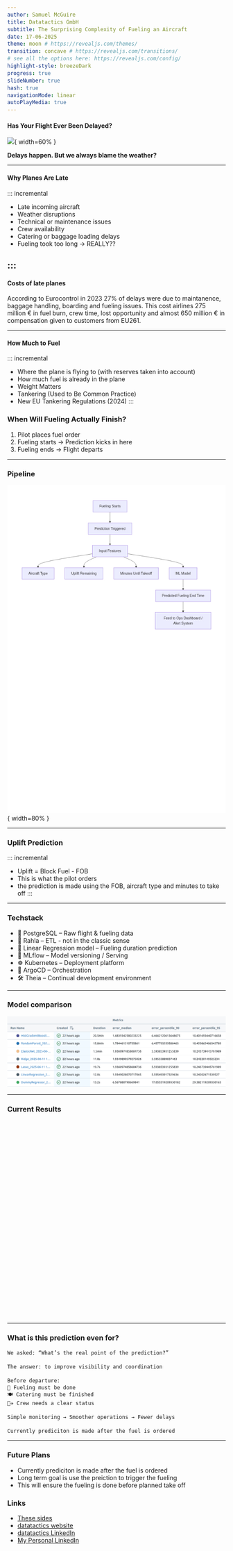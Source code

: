 ```yaml
---
author: Samuel McGuire 
title: Datatactics GmbH
subtitle: The Surprising Complexity of Fueling an Aircraft
date: 17-06-2025
theme: moon # https://revealjs.com/themes/
transition: concave # https://revealjs.com/transitions/
# see all the options here: https://revealjs.com/config/
highlight-style: breezeDark
progress: true
slideNumber: true
hash: true
navigationMode: linear
autoPlayMedia: true
---
```


#### Has Your Flight Ever Been Delayed?

![](assets/airport_delays.png){ width=60% }

**Delays happen. But we always blame the weather?**

---

#### Why Planes Are Late

::: incremental

- Late incoming aircraft
- Weather disruptions
- Technical or maintenance issues
- Crew availability
- Catering or baggage loading delays
- Fueling took too long  -> REALLY?? 

:::
--- 



#### Costs of late planes

According to Eurocontrol in 2023 27% of delays were due to maintanence, baggage handling, boarding and fueling issues. This cost airlines 275 million € in fuel burn, crew time, lost opportunity and almost 650 million € in compensation given to customers from EU261.

---

#### How Much to Fuel

::: incremental
- Where the plane is flying to (with reserves taken into account)
- How much fuel is already in the plane
- Weight Matters
- Tankering (Used to Be Common Practice)
- New EU Tankering Regulations (2024)
:::


### When Will Fueling Actually Finish?

1. Pilot places fuel order  
2. Fueling starts → Prediction kicks in here  
3. Fueling ends → Flight departs  

---


### Pipeline

![](assets/prediction_flow.png){ width=80% }

---


### Uplift Prediction


::: incremental
- Uplift = Block Fuel - FOB 
- This is what the pilot orders
- the prediction is made using the FOB, aircraft type and minutes to take off
:::

---

### Techstack

- 🧱 PostgreSQL – Raw flight & fueling data
- 🔁 Rahla – ETL - not in the classic sense
- 🧠 Linear Regression model – Fueling duration prediction
- 🧪 MLflow – Model versioning / Serving
- ☸️ Kubernetes – Deployment platform
- 🔁 ArgoCD – Orchestration
- 🛠️ Theia – Continual development environment

---

### Model comparison

![](assets/model_comparison.png)

---

### Current Results


<iframe scrolling="no" style="border:none;" seamless="seamless" data-src="assets/absolute_error_quantiles.html" height="450" width="100%"></iframe>

---


### What is this prediction even for?

    We asked: “What’s the real point of the prediction?”

    The answer: to improve visibility and coordination

    Before departure:
    🛫 Fueling must be done
    🍽 Catering must be finished
    👨‍✈️ Crew needs a clear status

    Simple monitoring → Smoother operations → Fewer delays

    Currently prediciton is made after the fuel is ordered
---

### Future Plans

- Currently prediciton is made after the fuel is ordered
- Long term goal is use the preiction to trigger the fueling
- This will ensure the fueling is done before planned take off


### Links

- [These sides](https://samueladamsmcguire.github.io)
- [datatactics website](https://www.datatactics.de/)
- [datatactics LinkedIn](https://www.linkedin.com/company/datatactics-gmbh)
- [My Personal LinkedIn](https://www.linkedin.com/in/samuel-mcguire/)



